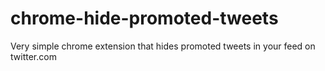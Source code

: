 # chrome-hide-promoted-tweets
Very simple chrome extension that hides promoted tweets in your feed on twitter.com
